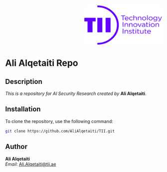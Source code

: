 <p align="right">
  <img src="Images/Logo.png" alt="Company Logo" width="250" height="125">
</p>
<p align="center">
  <h1>Ali Alqetaiti Repo</h1>
</p>

## Description

*This is a repository for AI Security Research created by* **Ali Alqetaiti**.

## Installation

To clone the repository, use the following command:

```bash
git clone https://github.com/AliAlqetaiti/TII.git
```

## Author

**Ali Alqetaiti**  
*Email*: [Ali.Alqetaiti@tii.ae](mailto:Ali.Alqetaiti@tii.ae)
